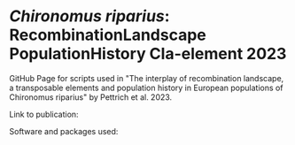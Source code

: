 # *Chironomus riparius*: RecombinationLandscape PopulationHistory Cla-element 2023
GitHub Page for scripts used in "The interplay of recombination landscape, a transposable elements and population history in European populations of Chironomus riparius" by Pettrich et al. 2023.

Link to publication: 


Software and packages used:

